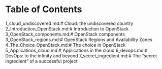 # Table of Contents

1_cloud_undiscovered.md:# Cloud: the undiscovered country
2_Introduction_OpenStack.md:# Introduction to OpenStack 
3_OpenStack_components.md:# OpenStack components
3_OpenStack_regions.md:# OpenStack Regions and Availability Zones
4_The_Choice_OpenStack.md:# The choice in OpenStack
5_Applications_cloud.md:# Applications in the cloud 
6_devops.md:# DevOps: to the infinity and beyond
7_secret_ingredient.md:# The “secret ingredient” of a successful project
